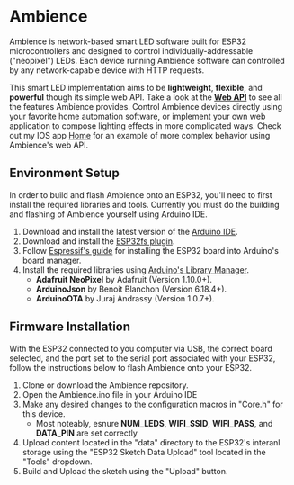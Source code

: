 # Ambience
Ambience is network-based smart LED software built for ESP32 microcontrollers and designed to control individually-addressable ("neopixel") LEDs. Each device running Ambience software can controlled by any network-capable device with HTTP requests.  

This smart LED implementation aims to be **lightweight**, **flexible**, and **powerful** though its simple web API. Take a look at the **[Web API](https://htmlpreview.github.io/?https://github.com/patrickhirsh/Ambience/blob/main/data/WebserverAPI.html)** to see all the features Ambience provides. Control Ambience devices directly using your favorite home automation software, or implement your own web application to compose lighting effects in more complicated ways. Check out my IOS app [Home](https://github.com/patrickhirsh/Home) for an example of more complex behavior using Ambience's web API.

## Environment Setup
In order to build and flash Ambience onto an ESP32, you'll need to first install the required libraries and tools. Currently you must do the building and flashing of Ambience yourself using Arduino IDE.

1. Download and install the latest version of the [Arduino IDE](https://www.arduino.cc/en/Main/Software_).
2. Download and install the [ESP32fs plugin](https://github.com/me-no-dev/arduino-esp32fs-plugin/releases/tag/1.0).
3. Follow [Espressif's guide](https://docs.espressif.com/projects/arduino-esp32/en/latest/installing.html) for installing the ESP32 board into Arduino's board manager.
4. Install the required libraries using [Arduino's Library Manager](https://www.arduino.cc/en/guide/libraries).
    - **Adafruit NeoPixel** by Adafruit (Version 1.10.0+).
    - **ArduinoJson** by Benoit Blanchon (Version 6.18.4+).
    - **ArduinoOTA** by Juraj Andrassy (Version 1.0.7+).

## Firmware Installation
With the ESP32 connected to you computer via USB, the correct board selected, and the port set to the serial port associated with your ESP32, follow the instructions below to flash Ambience onto your ESP32. 
1. Clone or download the Ambience repository.
2. Open the Ambience.ino file in your Arduino IDE
3. Make any desired changes to the configuration macros in "Core.h" for this device.
    - Most noteably, esnure **NUM_LEDS**, **WIFI_SSID**, **WIFI_PASS**, and **DATA_PIN** are set correctly 
4. Upload content located in the "data" directory to the ESP32's interanl storage using the "ESP32 Sketch Data Upload" tool located in the "Tools" dropdown.
5. Build and Upload the sketch using the "Upload" button.
